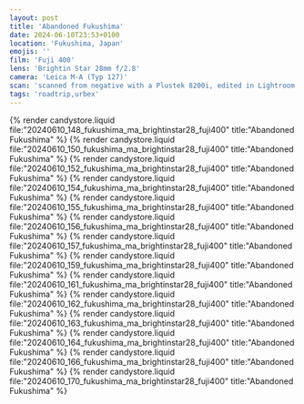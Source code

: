 ```yaml
---
layout: post
title: 'Abandoned Fukushima'
date: 2024-06-10T23:53+0100
location: 'Fukushima, Japan'
emojis: ''
film: 'Fuji 400'
lens: 'Brightin Star 28mm f/2.8'
camera: 'Leica M-A (Typ 127)'
scan: 'scanned from negative with a Plustek 8200i, edited in Lightroom'
tags: 'roadtrip,urbex'
---
```


{% render candystore.liquid file:"20240610_148_fukushima_ma_brightinstar28_fuji400" title:"Abandoned Fukushima" %}
{% render candystore.liquid file:"20240610_150_fukushima_ma_brightinstar28_fuji400" title:"Abandoned Fukushima" %}
{% render candystore.liquid file:"20240610_152_fukushima_ma_brightinstar28_fuji400" title:"Abandoned Fukushima" %}
{% render candystore.liquid file:"20240610_154_fukushima_ma_brightinstar28_fuji400" title:"Abandoned Fukushima" %}
{% render candystore.liquid file:"20240610_155_fukushima_ma_brightinstar28_fuji400" title:"Abandoned Fukushima" %}
{% render candystore.liquid file:"20240610_156_fukushima_ma_brightinstar28_fuji400" title:"Abandoned Fukushima" %}
{% render candystore.liquid file:"20240610_157_fukushima_ma_brightinstar28_fuji400" title:"Abandoned Fukushima" %}
{% render candystore.liquid file:"20240610_159_fukushima_ma_brightinstar28_fuji400" title:"Abandoned Fukushima" %}
{% render candystore.liquid file:"20240610_161_fukushima_ma_brightinstar28_fuji400" title:"Abandoned Fukushima" %}
{% render candystore.liquid file:"20240610_162_fukushima_ma_brightinstar28_fuji400" title:"Abandoned Fukushima" %}
{% render candystore.liquid file:"20240610_163_fukushima_ma_brightinstar28_fuji400" title:"Abandoned Fukushima" %}
{% render candystore.liquid file:"20240610_164_fukushima_ma_brightinstar28_fuji400" title:"Abandoned Fukushima" %}
{% render candystore.liquid file:"20240610_166_fukushima_ma_brightinstar28_fuji400" title:"Abandoned Fukushima" %}
{% render candystore.liquid file:"20240610_170_fukushima_ma_brightinstar28_fuji400" title:"Abandoned Fukushima" %}
